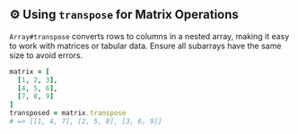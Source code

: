 ## ⚙️ Using `transpose` for Matrix Operations
`Array#transpose` converts rows to columns in a nested array, making it easy to work with matrices or tabular data. Ensure all subarrays have the same size to avoid errors.

```ruby
matrix = [
  [1, 2, 3],
  [4, 5, 6],
  [7, 8, 9]
]
transposed = matrix.transpose
# => [[1, 4, 7], [2, 5, 8], [3, 6, 9]]
```
